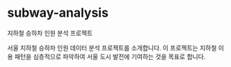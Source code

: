 # subway-analysis

지하철 승하차 인원 분석 프로젝트 

서울 지하철 승하차 인원 데이터 분석 프로젝트를 소개합니다. 이 프로젝트는 지하철 이용 패턴을 심층적으로 파악하여 서울 도시 발전에 기여하는 것을 목표로 합니다.
